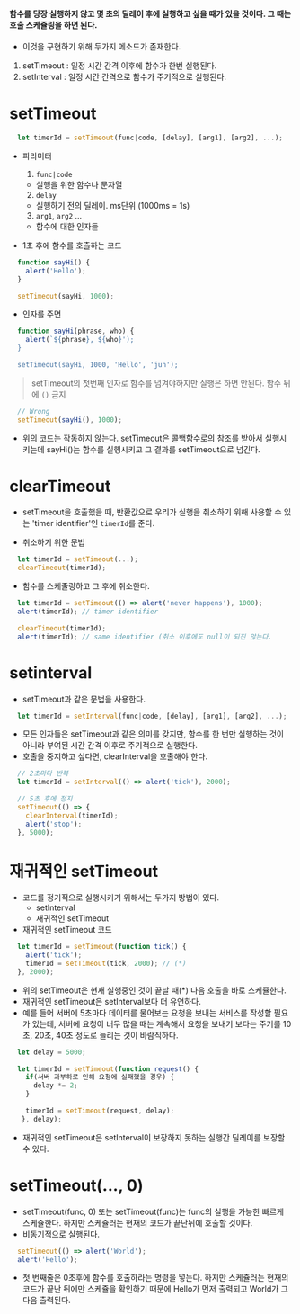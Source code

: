 #### 함수를 당장 실행하지 않고 몇 초의 딜레이 후에 실행하고 싶을 때가 있을 것이다. 그 때는 호출 스케쥴링을 하면 된다.
- 이것을 구현하기 위해 두가지 메소드가 존재한다.
1. setTimeout : 일정 시간 간격 이후에 함수가 한번 실행된다.
2. setInterval : 일정 시간 간격으로 함수가 주기적으로 실행된다.

# setTimeout
```javascript
  let timerId = setTimeout(func|code, [delay], [arg1], [arg2], ...);
```

- 파라미터
  1. `func|code`
    - 실행을 위한 함수나 문자열
  2. `delay`
    - 실행하기 전의 딜레이. ms단위 (1000ms = 1s)
  3. `arg1`, `arg2` ...
    - 함수에 대한 인자들 

- 1초 후에 함수를 호출하는 코드
```javascript
  function sayHi() {
    alert('Hello');
  }
  
  setTimeout(sayHi, 1000);
```

- 인자를 주면
```javascript
  function sayHi(phrase, who) {
    alert(`${phrase}, ${who}');
  }
  
  setTimeout(sayHi, 1000, 'Hello', 'jun');
```

> setTimeout의 첫번째 인자로 함수를 넘겨야하지만 실행은 하면 안된다. 함수 뒤에 `()` 금지
```javascript
  // Wrong
  setTimeout(sayHi(), 1000);
```

- 위의 코드는 작동하지 않는다. setTimeout은 콜백함수로의 참조를 받아서 실행시키는데 sayHi()는 함수를 실행시키고 그 결과를 setTimeout으로 넘긴다. 

# clearTimeout
- setTimeout을 호출했을 때, 반환값으로 우리가 실행을 취소하기 위해 사용할 수 있는 'timer identifier'인 `timerId`를 준다.

- 취소하기 위한 문법
```javascript
  let timerId = setTimeout(...);
  clearTimeout(timerId);
```

- 함수를 스케줄링하고 그 후에 취소한다.
```javascript
  let timerId = setTimeout(() => alert('never happens'), 1000);
  alert(timerId); // timer identifier
  
  clearTimeout(timerId);
  alert(timerId); // same identifier (취소 이후에도 null이 되진 않는다.
```

# setinterval
- setTimeout과 같은 문법을 사용한다.
```javascript
  let timerId = setInterval(func|code, [delay], [arg1], [arg2], ...);
```

- 모든 인자들은 setTimeout과 같은 의미를 갖지만, 함수를 한 번만 실행하는 것이 아니라 부여된 시간 간격 이후로 주기적으로 실행한다.
- 호출을 중지하고 싶다면, clearInterval을 호출해야 한다.
```javascript
  // 2초마다 반복
  let timerId = setInterval(() => alert('tick'), 2000);
  
  // 5초 후에 정지
  setTimeout(() => {
    clearInterval(timerId);
    alert('stop');
  }, 5000);
```

# 재귀적인 setTimeout
- 코드를 정기적으로 실행시키기 위해서는 두가지 방법이 있다.
  - setInterval
  - 재귀적인 setTimeout
- 재귀적인 setTimeout 코드
```javascript
  let timerId = setTimeout(function tick() {
    alert('tick');
    timerId = setTimeout(tick, 2000); // (*)
  }, 2000);
```

- 위의 setTimeout은 현재 실행중인 것이 끝날 때(\*) 다음 호출을 바로 스케쥴한다.
- 재귀적인 setTimeout은 setInterval보다 더 유연하다.
- 예를 들어 서버에 5초마다 데이터를 물어보는 요청을 보내는 서비스를 작성할 필요가 있는데, 서버에 요청이 너무 많을 때는 계속해서 요청을 보내기 보다는 주기를 10초, 20초, 40초 정도로 늘리는 것이 바람직하다.
```javascript
  let delay = 5000;
  
  let timerId = setTimeout(function request() {
    if(서버 과부하로 인해 요청에 실패했을 경우) {
      delay *= 2;
    }
    
    timerId = setTimeout(request, delay);
   }, delay);
```

- 재귀적인 setTimeout은 setInterval이 보장하지 못하는 실행간 딜레이를 보장할 수 있다.

# setTimeout(..., 0)
- setTimeout(func, 0) 또는 setTimeout(func)는 func의 실행을 가능한 빠르게 스케쥴한다. 하지만 스케쥴러는 현재의 코드가 끝난뒤에 호출할 것이다.
- 비동기적으로 실행된다. 
```javascript
  setTimeout(() => alert('World');
  alert('Hello');
```

- 첫 번째줄은 0초후에 함수를 호출하라는 명령을 넣는다. 하지만 스케쥴러는 현재의 코드가 끝난 뒤에만 스케쥴을 확인하기 때문에 Hello가 먼저 출력되고 World가 그 다음 출력된다.
